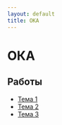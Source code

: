 ```yaml
---
layout: default
title: ОКА
---
```


# ОКА

## Работы

- [Тема 1](https://github.com/arseniiarsenii/ivt-portfolio/tree/main/works/year-1/ОКА/Тема%201)
- [Тема 2](https://github.com/arseniiarsenii/ivt-portfolio/tree/main/works/year-1/ОКА/Тема%202)
- [Тема 3](https://github.com/arseniiarsenii/ivt-portfolio/tree/main/works/year-1/ОКА/Тема%203) 